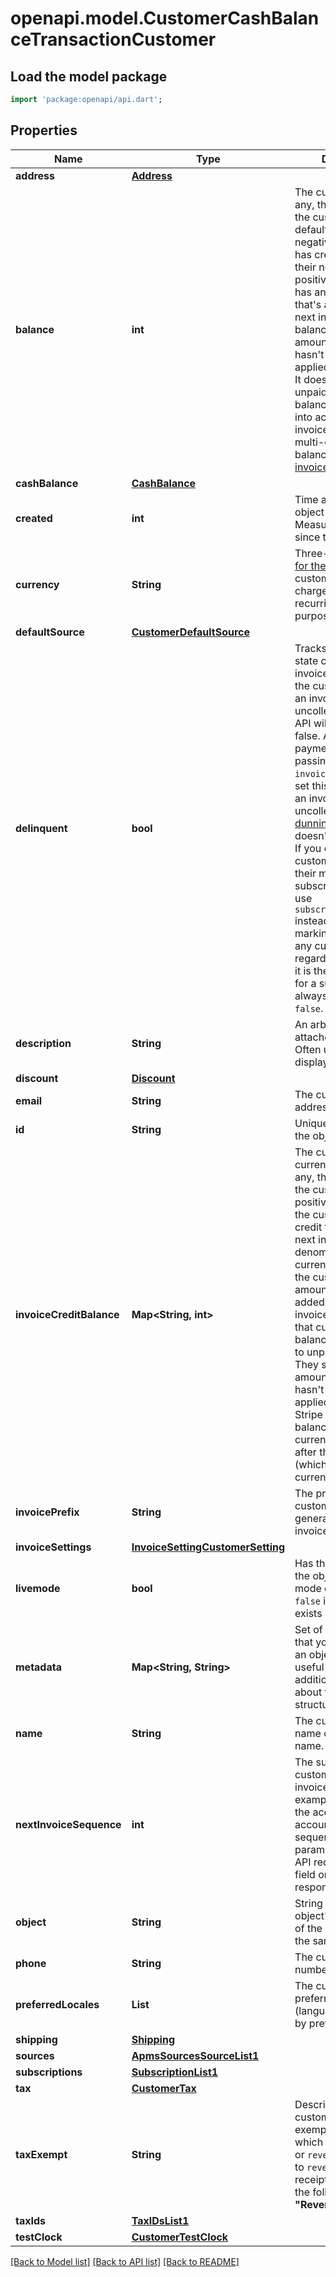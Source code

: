 # openapi.model.CustomerCashBalanceTransactionCustomer

## Load the model package
```dart
import 'package:openapi/api.dart';
```

## Properties
Name | Type | Description | Notes
------------ | ------------- | ------------- | -------------
**address** | [**Address**](Address.md) |  | [optional] 
**balance** | **int** | The current balance, if any, that's stored on the customer in their default currency. If negative, the customer has credit to apply to their next invoice. If positive, the customer has an amount owed that's added to their next invoice. The balance only considers amounts that Stripe hasn't successfully applied to any invoice. It doesn't reflect unpaid invoices. This balance is only taken into account after invoices finalize. For multi-currency balances, see [invoice_credit_balance](https://stripe.com/docs/api/customers/object#customer_object-invoice_credit_balance). | [optional] 
**cashBalance** | [**CashBalance**](CashBalance.md) |  | [optional] 
**created** | **int** | Time at which the object was created. Measured in seconds since the Unix epoch. | 
**currency** | **String** | Three-letter [ISO code for the currency](https://stripe.com/docs/currencies) the customer can be charged in for recurring billing purposes. | [optional] 
**defaultSource** | [**CustomerDefaultSource**](CustomerDefaultSource.md) |  | [optional] 
**delinquent** | **bool** | Tracks the most recent state change on any invoice belonging to the customer. Paying an invoice or marking it uncollectible via the API will set this field to false. An automatic payment failure or passing the `invoice.due_date` will set this field to `true`.  If an invoice becomes uncollectible by [dunning](https://stripe.com/docs/billing/automatic-collection), `delinquent` doesn't reset to `false`.  If you care whether the customer has paid their most recent subscription invoice, use `subscription.status` instead. Paying or marking uncollectible any customer invoice regardless of whether it is the latest invoice for a subscription will always set this field to `false`. | [optional] 
**description** | **String** | An arbitrary string attached to the object. Often useful for displaying to users. | [optional] 
**discount** | [**Discount**](Discount.md) |  | [optional] 
**email** | **String** | The customer's email address. | [optional] 
**id** | **String** | Unique identifier for the object. | 
**invoiceCreditBalance** | **Map<String, int>** | The current multi-currency balances, if any, that's stored on the customer. If positive in a currency, the customer has a credit to apply to their next invoice denominated in that currency. If negative, the customer has an amount owed that's added to their next invoice denominated in that currency. These balances don't apply to unpaid invoices. They solely track amounts that Stripe hasn't successfully applied to any invoice. Stripe only applies a balance in a specific currency to an invoice after that invoice (which is in the same currency) finalizes. | [optional] [default to const {}]
**invoicePrefix** | **String** | The prefix for the customer used to generate unique invoice numbers. | [optional] 
**invoiceSettings** | [**InvoiceSettingCustomerSetting**](InvoiceSettingCustomerSetting.md) |  | [optional] 
**livemode** | **bool** | Has the value `true` if the object exists in live mode or the value `false` if the object exists in test mode. | 
**metadata** | **Map<String, String>** | Set of [key-value pairs](https://stripe.com/docs/api/metadata) that you can attach to an object. This can be useful for storing additional information about the object in a structured format. | [optional] [default to const {}]
**name** | **String** | The customer's full name or business name. | [optional] 
**nextInvoiceSequence** | **int** | The suffix of the customer's next invoice number (for example, 0001). When the account uses account level sequencing, this parameter is ignored in API requests and the field omitted in API responses. | [optional] 
**object** | **String** | String representing the object's type. Objects of the same type share the same value. | 
**phone** | **String** | The customer's phone number. | [optional] 
**preferredLocales** | **List<String>** | The customer's preferred locales (languages), ordered by preference. | [optional] [default to const []]
**shipping** | [**Shipping**](Shipping.md) |  | [optional] 
**sources** | [**ApmsSourcesSourceList1**](ApmsSourcesSourceList1.md) |  | [optional] 
**subscriptions** | [**SubscriptionList1**](SubscriptionList1.md) |  | [optional] 
**tax** | [**CustomerTax**](CustomerTax.md) |  | [optional] 
**taxExempt** | **String** | Describes the customer's tax exemption status, which is `none`, `exempt`, or `reverse`. When set to `reverse`, invoice and receipt PDFs include the following text: **\"Reverse charge\"**. | [optional] 
**taxIds** | [**TaxIDsList1**](TaxIDsList1.md) |  | [optional] 
**testClock** | [**CustomerTestClock**](CustomerTestClock.md) |  | [optional] 

[[Back to Model list]](../README.md#documentation-for-models) [[Back to API list]](../README.md#documentation-for-api-endpoints) [[Back to README]](../README.md)


